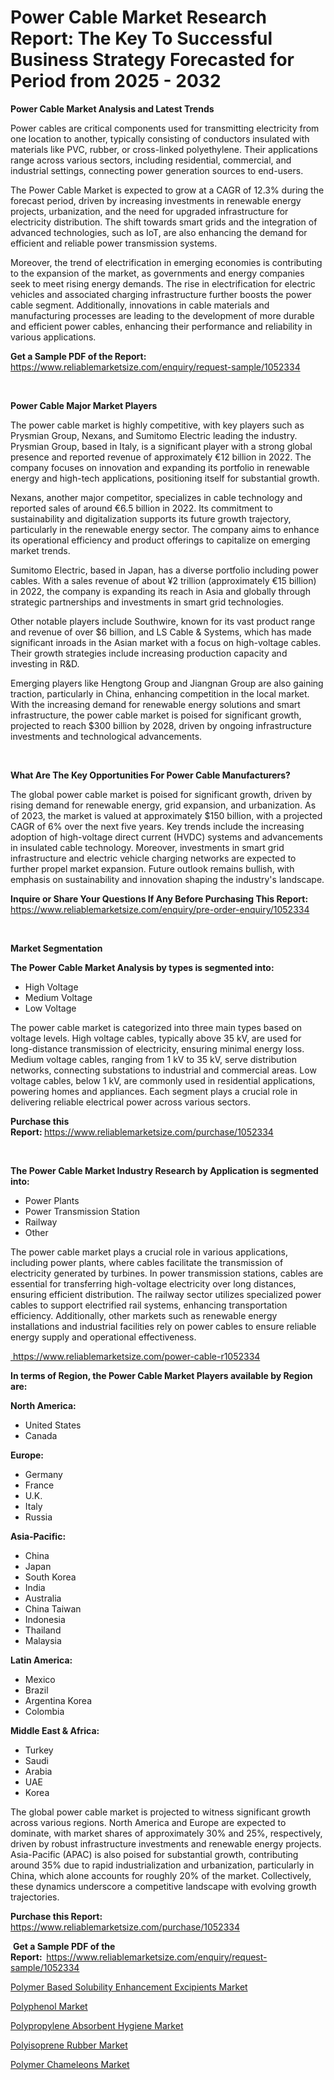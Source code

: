 <p><h1>Power Cable Market Research Report: The Key To Successful Business Strategy Forecasted for Period from 2025 - 2032</h1></p><p><strong>Power Cable Market Analysis and Latest Trends</strong></p>
<p><p>Power cables are critical components used for transmitting electricity from one location to another, typically consisting of conductors insulated with materials like PVC, rubber, or cross-linked polyethylene. Their applications range across various sectors, including residential, commercial, and industrial settings, connecting power generation sources to end-users.</p><p>The Power Cable Market is expected to grow at a CAGR of 12.3% during the forecast period, driven by increasing investments in renewable energy projects, urbanization, and the need for upgraded infrastructure for electricity distribution. The shift towards smart grids and the integration of advanced technologies, such as IoT, are also enhancing the demand for efficient and reliable power transmission systems.</p><p>Moreover, the trend of electrification in emerging economies is contributing to the expansion of the market, as governments and energy companies seek to meet rising energy demands. The rise in electrification for electric vehicles and associated charging infrastructure further boosts the power cable segment. Additionally, innovations in cable materials and manufacturing processes are leading to the development of more durable and efficient power cables, enhancing their performance and reliability in various applications.</p></p>
<p><strong>Get a Sample PDF of the Report:&nbsp;</strong> <a href="https://www.reliablemarketsize.com/enquiry/request-sample/1052334?utm_campaign=1845&utm_medium=2&utm_source=Github&utm_content=ia&utm_term=31032025&utm_id=power-cable">https://www.reliablemarketsize.com/enquiry/request-sample/1052334</a></p>
<p>&nbsp;</p>
<p><strong>Power Cable Major Market Players</strong></p>
<p><p>The power cable market is highly competitive, with key players such as Prysmian Group, Nexans, and Sumitomo Electric leading the industry. Prysmian Group, based in Italy, is a significant player with a strong global presence and reported revenue of approximately €12 billion in 2022. The company focuses on innovation and expanding its portfolio in renewable energy and high-tech applications, positioning itself for substantial growth.</p><p>Nexans, another major competitor, specializes in cable technology and reported sales of around €6.5 billion in 2022. Its commitment to sustainability and digitalization supports its future growth trajectory, particularly in the renewable energy sector. The company aims to enhance its operational efficiency and product offerings to capitalize on emerging market trends.</p><p>Sumitomo Electric, based in Japan, has a diverse portfolio including power cables. With a sales revenue of about ¥2 trillion (approximately €15 billion) in 2022, the company is expanding its reach in Asia and globally through strategic partnerships and investments in smart grid technologies.</p><p>Other notable players include Southwire, known for its vast product range and revenue of over $6 billion, and LS Cable & Systems, which has made significant inroads in the Asian market with a focus on high-voltage cables. Their growth strategies include increasing production capacity and investing in R&D.</p><p>Emerging players like Hengtong Group and Jiangnan Group are also gaining traction, particularly in China, enhancing competition in the local market. With the increasing demand for renewable energy solutions and smart infrastructure, the power cable market is poised for significant growth, projected to reach $300 billion by 2028, driven by ongoing infrastructure investments and technological advancements.</p></p>
<p>&nbsp;</p>
<p><strong>What Are The Key Opportunities For Power Cable Manufacturers?</strong></p>
<p><p>The global power cable market is poised for significant growth, driven by rising demand for renewable energy, grid expansion, and urbanization. As of 2023, the market is valued at approximately $150 billion, with a projected CAGR of 6% over the next five years. Key trends include the increasing adoption of high-voltage direct current (HVDC) systems and advancements in insulated cable technology. Moreover, investments in smart grid infrastructure and electric vehicle charging networks are expected to further propel market expansion. Future outlook remains bullish, with emphasis on sustainability and innovation shaping the industry's landscape.</p></p>
<p><strong>Inquire or Share Your Questions If Any Before Purchasing This Report:</strong> <a href="https://www.reliablemarketsize.com/enquiry/pre-order-enquiry/1052334?utm_campaign=1845&utm_medium=2&utm_source=Github&utm_content=ia&utm_term=31032025&utm_id=power-cable">https://www.reliablemarketsize.com/enquiry/pre-order-enquiry/1052334</a></p>
<p>&nbsp;</p>
<p><strong>Market Segmentation</strong></p>
<p><strong>The Power Cable Market Analysis by types is segmented into:</strong></p>
<p><ul><li>High Voltage</li><li>Medium Voltage</li><li>Low Voltage</li></ul></p>
<p><p>The power cable market is categorized into three main types based on voltage levels. High voltage cables, typically above 35 kV, are used for long-distance transmission of electricity, ensuring minimal energy loss. Medium voltage cables, ranging from 1 kV to 35 kV, serve distribution networks, connecting substations to industrial and commercial areas. Low voltage cables, below 1 kV, are commonly used in residential applications, powering homes and appliances. Each segment plays a crucial role in delivering reliable electrical power across various sectors.</p></p>
<p><strong>Purchase this Report:&nbsp;</strong><a href="https://www.reliablemarketsize.com/purchase/1052334?utm_campaign=1845&utm_medium=2&utm_source=Github&utm_content=ia&utm_term=31032025&utm_id=power-cable">https://www.reliablemarketsize.com/purchase/1052334</a></p>
<p>&nbsp;</p>
<p><strong>The Power Cable Market Industry Research by Application is segmented into:</strong></p>
<p><ul><li>Power Plants</li><li>Power Transmission Station</li><li>Railway</li><li>Other</li></ul></p>
<p><p>The power cable market plays a crucial role in various applications, including power plants, where cables facilitate the transmission of electricity generated by turbines. In power transmission stations, cables are essential for transferring high-voltage electricity over long distances, ensuring efficient distribution. The railway sector utilizes specialized power cables to support electrified rail systems, enhancing transportation efficiency. Additionally, other markets such as renewable energy installations and industrial facilities rely on power cables to ensure reliable energy supply and operational effectiveness.</p></p>
<p><a href="https://www.reliablemarketsize.com/power-cable-r1052334?utm_campaign=1845&utm_medium=2&utm_source=Github&utm_content=ia&utm_term=31032025&utm_id=power-cable">&nbsp;https://www.reliablemarketsize.com/power-cable-r1052334</a></p>
<p><strong>In terms of Region, the Power Cable Market Players available by Region are:</strong></p>
<p>
    <p> <strong> North America: </strong>
        <ul>
            <li>United States</li>
            <li>Canada</li>
        </ul>
        </p> 
    <p> <strong> Europe: </strong>
        <ul>
            <li>Germany</li>
            <li>France</li>
            <li>U.K.</li>
            <li>Italy</li>
            <li>Russia</li>
        </ul>
        </p> 
    <p> <strong> Asia-Pacific: </strong>
        <ul>
            <li>China</li>
            <li>Japan</li>
            <li>South Korea</li>
            <li>India</li>
            <li>Australia</li>
            <li>China Taiwan</li>
            <li>Indonesia</li>
            <li>Thailand</li>
            <li>Malaysia</li>
        </ul>
        </p> 
    <p> <strong> Latin America: </strong>
        <ul>
            <li>Mexico</li>
            <li>Brazil</li>
            <li>Argentina Korea</li>
            <li>Colombia</li>
        </ul>
        </p> 
    <p> <strong> Middle East & Africa: </strong>
        <ul>
            <li>Turkey</li>
            <li>Saudi</li>
            <li>Arabia</li>
            <li>UAE</li>
            <li>Korea</li>
        </ul>
    </p>
    </p>
<p><p>The global power cable market is projected to witness significant growth across various regions. North America and Europe are expected to dominate, with market shares of approximately 30% and 25%, respectively, driven by robust infrastructure investments and renewable energy projects. Asia-Pacific (APAC) is also poised for substantial growth, contributing around 35% due to rapid industrialization and urbanization, particularly in China, which alone accounts for roughly 20% of the market. Collectively, these dynamics underscore a competitive landscape with evolving growth trajectories.</p></p>
<p><strong>Purchase this Report: </strong><a href="https://www.reliablemarketsize.com/purchase/1052334?utm_campaign=1845&utm_medium=2&utm_source=Github&utm_content=ia&utm_term=31032025&utm_id=power-cable">https://www.reliablemarketsize.com/purchase/1052334</a></p>
<p>&nbsp;<strong>Get a Sample PDF of the Report:&nbsp;&nbsp;</strong><a href="https://www.reliablemarketsize.com/enquiry/request-sample/1052334?utm_campaign=1845&utm_medium=2&utm_source=Github&utm_content=ia&utm_term=31032025&utm_id=power-cable">https://www.reliablemarketsize.com/enquiry/request-sample/1052334</a></p>
<p><strong></strong></p>
<p><p><a href="https://github.com/papnider/Market-Research-Report-List-1/blob/main/polymer-based-solubility-enhancement-excipients-market.md?utm_campaign=1845&utm_medium=2&utm_source=Github&utm_content=ia&utm_term=31032025&utm_id=power-cable">Polymer Based Solubility Enhancement Excipients Market</a></p><p><a href="https://github.com/suebabuhai/Market-Research-Report-List-1/blob/main/polyphenol-market.md?utm_campaign=1845&utm_medium=2&utm_source=Github&utm_content=ia&utm_term=31032025&utm_id=power-cable">Polyphenol Market</a></p><p><a href="https://github.com/nyanikumchu/Market-Research-Report-List-1/blob/main/polypropylene-absorbent-hygiene-market.md?utm_campaign=1845&utm_medium=2&utm_source=Github&utm_content=ia&utm_term=31032025&utm_id=power-cable">Polypropylene Absorbent Hygiene Market</a></p><p><a href="https://github.com/foustzelmsdv/Market-Research-Report-List-1/blob/main/polyisoprene-rubber-market.md?utm_campaign=1845&utm_medium=2&utm_source=Github&utm_content=ia&utm_term=31032025&utm_id=power-cable">Polyisoprene Rubber Market</a></p><p><a href="https://github.com/dagnewopus/Market-Research-Report-List-1/blob/main/polymer-chameleons-market.md?utm_campaign=1845&utm_medium=2&utm_source=Github&utm_content=ia&utm_term=31032025&utm_id=power-cable">Polymer Chameleons Market</a></p></p>
